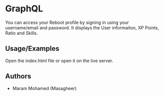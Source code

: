 
# GraphQL
You can access your Reboot profile by signing in using your username/email and password. It displays the User informaiton, XP Points, Ratio and Skills.

## Usage/Examples
Open the index.html file or open it on the live server.

## Authors
- Maram Mohamed (Masagheer)


